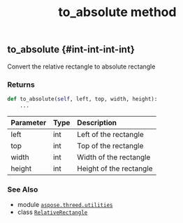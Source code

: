 ﻿---
title: to_absolute method
second_title: Aspose.3D for Python via .NET API References
description: 
type: docs
weight: 30
url: /aspose.threed.utilities/relativerectangle/to_absolute/
is_root: false
---

## to_absolute {#int-int-int-int}

Convert the relative rectangle to absolute rectangle


### Returns 





```python
def to_absolute(self, left, top, width, height):
    ...
```


| Parameter | Type | Description |
| :- | :- | :- |
| left | int | Left of the rectangle |
| top | int | Top of the rectangle |
| width | int | Width of the rectangle |
| height | int | Height of the rectangle |



### See Also
* module [`aspose.threed.utilities`](../../)
* class [`RelativeRectangle`](/3d/python-net/aspose.threed.utilities/relativerectangle)
